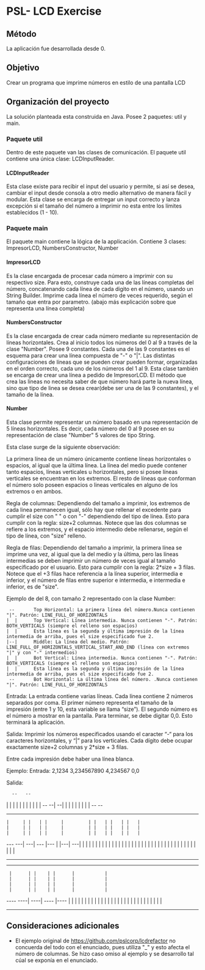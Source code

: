 # PSL- LCD Exercise

## Método
La aplicación fue desarrollada desde 0.
 
## Objetivo
Crear un programa que imprime números en estilo de una pantalla LCD 

## Organización del proyecto
La solución planteada esta construida en Java. Posee 2 paquetes: util y main.

### Paquete util
Dentro de este paquete van las clases de comunicación. El paquete util contiene una única clase: LCDInputReader.  

#### LCDInputReader
Esta clase existe para recibir el input del usuario y permite, si así se desea, cambiar el input desde consola a otro medio alternativo de manera fácil y modular. Esta clase se encarga de entregar un input correcto y lanza excepción si el tamaño del número a imprimir no esta entre los límites establecidos (1 - 10).

### Paquete main
El paquete main contiene la lógica de la applicación. Contiene 3 clases: ImpresorLCD, NumbersConstructor, Number
#### ImpresorLCD
Es la clase encargada de procesar cada número a imprimir con su respectivo size. Para esto, construye cada una de las líneas completas del número, concatenando cada línea de cada digito en el número, usando un String Builder. Imprime cada línea el número de veces requerido, según el tamaño que entra por parametro. (abajo más explicación sobre que representa una línea completa)

#### NumbersConstructor
Es la clase encargada de crear cada número mediante su representación de líneas horizontales. Crea al inicio todos los números del 0 al 9 a través de la clase "Number". Posee 9 constantes. Cada una de las 9 constantes es el esquema para crear una línea compuesta de "-" o "|". Las distintas configuraciones de líneas que se pueden crear pueden formar, organizadas en el orden correcto, cada uno de los números del 1 al 9. 
Esta clase también se encarga de crear una línea a pedido de ImpresorLCD. El método que crea las líneas no necesita saber de que número hará parte la nueva línea, sino que tipo de linea se desea crear(debe ser una de las 9 constantes), y el tamaño de la línea.  

#### Number
Esta clase permite representar un número basado en una representación de 5 líneas horizontales. Es decir, cada número del 0 al 9 posee en su representación de clase "Number" 5 valores de tipo String. 

Esta clase surge de la siguiente observación:

La primera línea de un número únicamente contiene líneas horizontales o espacios, al igual que la última línea.
La línea del medio puede contener tanto espacios, líneas verticales u horizontales, pero si posee líneas verticales se encuentran en los extremos.
El resto de líneas que conforman el número solo poseen espacios o lineas verticales en alguno de los extremos o en ambos.

Regla de columnas: Dependiendo del tamaño a imprimir, los extremos de cada linea permanecen igual, sólo hay que rellenar el excedente para cumplir el size con " " o con "-" dependiendo del tipo de línea.
Esto para cumplir con la regla: size+2 columnas. Notece que las dos columnas se refiere a los extremos, y el espacio intermedio debe rellenarse, según el tipo de línea, con "size" relleno.

Regla de filas: Dependiendo del tamaño a imprimir, la primera línea se imprime una vez, al igual que la del medio y la última, pero las líneas intermedias se deben imprimir un número de veces igual al tamaño especificado por el usuario. 
Esto para cumplir con la regla: 2*size + 3 filas. Notece que el +3 filas hace referencia a la línea superior, intermedia e inferior, y el número de filas entre superior e intermedia, e intermedia e inferior, es de "size".

Ejemplo de del 8, con tamaño 2 representado con la clase Number: 

     --       Top Horizontal: La primera línea del número.Nunca contienen "|". Patrón: LINE_FULL_OF_HORIZONTALS 
    |  |      Top Vertical: Línea intermedia. Nunca contienen "-". Patrón: BOTH_VERTICALS (siempre el relleno son espacios)
    |  |      Esta línea es la segunda y última impresión de la línea intermedia de arriba, pues el size especificado fue 2.
    |--|      Middle: La línea del medio. Patrón: LINE_FULL_OF_HORIZONTALS_VERTICAL_START_AND_END (línea con extremos "|" y con "-" intermedios)
    |  |      Bot Vertical: Línea intermedia. Nunca contienen "-". Patrón: BOTH_VERTICALS (siempre el relleno son espacios) 
    |  |      Esta línea es la segunda y última impresión de la línea intermedia de arriba, pues el size especificado fue 2.
     --       Bot Horizontal: La última línea del número. .Nunca contienen "|". Patrón: LINE_FULL_OF_HORIZONTALS 



Entrada: La entrada contiene varias líneas. Cada línea contiene 2 números separados por coma. El primer número representa el tamaño de la impresión (entre 1 y 10, esta variable se llama “size”). El segundo número es el número a mostrar en la pantalla. Para terminar, se debe digitar 0,0. Esto terminará la aplicación.

Salida: Imprimir los números especificados usando el caracter “-“ para los caracteres horizontales, y “|” para los verticales. Cada dígito debe ocupar exactamente size+2 columnas y 2*size + 3 filas. 

Entre cada impresión debe haber una línea blanca. 
 
Ejemplo: 
Entrada:
2,1234
3,234567890
4,234567
0,0
   
Salida: 

      --   --       
   |    |    | |  | 
   |    |    | |  | 
   |  --   --|  --| 
   | |       |    | 
   | |       |    | 
      --   --       


 ---   ---         ---   ---   ---   ---   ---   ---  
    |     | |   | |     |         | |   | |   | |   | 
    |     | |   | |     |         | |   | |   | |   | 
    |     | |   | |     |         | |   | |   | |   | 
 ---   ---|  ---|  ---  |---      | |---|  ---| |   | 
|         |     |     | |   |     | |   |     | |   | 
|         |     |     | |   |     | |   |     | |   | 
|         |     |     | |   |     | |   |     | |   | 
 ---   ---         ---   ---         ---         ---  


 ----   ----          ----   ----   ----  
     |      | |    | |      |           | 
     |      | |    | |      |           | 
     |      | |    | |      |           | 
     |      | |    | |      |           | 
 ----   ----|  ----|  ----  |----       | 
|           |      |      | |    |      | 
|           |      |      | |    |      | 
|           |      |      | |    |      | 
|           |      |      | |    |      | 
 ----   ----          ----   ----         


## Consideraciones adicionales
- El ejemplo original de https://github.com/pslcorp/lcdrefactor no concuerda del todo con el enunciado, pues utiliza "_" y esto afecta el número de columnas. Se hizo caso omiso al ejemplo y se desarrollo tal cúal se exponía en el enunciado.


